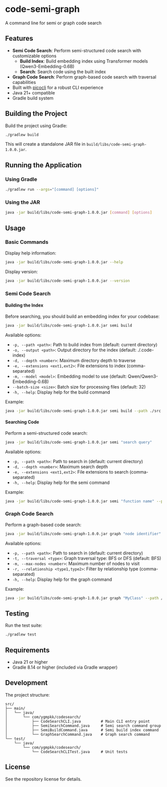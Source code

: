 # code-semi-graph
A command line for semi or graph code search

## Features

- **Semi Code Search**: Perform semi-structured code search with customizable options
  - **Build Index**: Build embedding index using Transformer models (Qwen3-Embedding-0.6B)
  - **Search**: Search code using the built index
- **Graph Code Search**: Perform graph-based code search with traversal capabilities
- Built with [picocli](https://picocli.info/) for a robust CLI experience
- Java 21+ compatible
- Gradle build system

## Building the Project

Build the project using Gradle:

```bash
./gradlew build
```

This will create a standalone JAR file in `build/libs/code-semi-graph-1.0.0.jar`.

## Running the Application

### Using Gradle

```bash
./gradlew run --args="[command] [options]"
```

### Using the JAR

```bash
java -jar build/libs/code-semi-graph-1.0.0.jar [command] [options]
```

## Usage

### Basic Commands

Display help information:
```bash
java -jar build/libs/code-semi-graph-1.0.0.jar --help
```

Display version:
```bash
java -jar build/libs/code-semi-graph-1.0.0.jar --version
```

### Semi Code Search

#### Building the Index

Before searching, you should build an embedding index for your codebase:

```bash
java -jar build/libs/code-semi-graph-1.0.0.jar semi build
```

Available options:
- `-p, --path <path>`: Path to build index from (default: current directory)
- `-o, --output <path>`: Output directory for the index (default: ./.code-index)
- `-d, --depth <number>`: Maximum directory depth to traverse
- `-e, --extensions <ext1,ext2>`: File extensions to index (comma-separated)
- `-m, --model <model>`: Embedding model to use (default: Qwen/Qwen3-Embedding-0.6B)
- `--batch-size <size>`: Batch size for processing files (default: 32)
- `-h, --help`: Display help for the build command

Example:
```bash
java -jar build/libs/code-semi-graph-1.0.0.jar semi build --path ./src --extensions java,kt --batch-size 16
```

#### Searching Code

Perform a semi-structured code search:

```bash
java -jar build/libs/code-semi-graph-1.0.0.jar semi "search query"
```

Available options:
- `-p, --path <path>`: Path to search in (default: current directory)
- `-d, --depth <number>`: Maximum search depth
- `-e, --extensions <ext1,ext2>`: File extensions to search (comma-separated)
- `-h, --help`: Display help for the semi command

Example:
```bash
java -jar build/libs/code-semi-graph-1.0.0.jar semi "function name" --path /src --depth 3 --extensions java,kt
```

### Graph Code Search

Perform a graph-based code search:

```bash
java -jar build/libs/code-semi-graph-1.0.0.jar graph "node identifier"
```

Available options:
- `-p, --path <path>`: Path to search in (default: current directory)
- `-t, --traversal <type>`: Graph traversal type: BFS or DFS (default: BFS)
- `-m, --max-nodes <number>`: Maximum number of nodes to visit
- `-r, --relationship <type1,type2>`: Filter by relationship type (comma-separated)
- `-h, --help`: Display help for the graph command

Example:
```bash
java -jar build/libs/code-semi-graph-1.0.0.jar graph "MyClass" --path /src --traversal DFS --max-nodes 100
```

## Testing

Run the test suite:

```bash
./gradlew test
```

## Requirements

- Java 21 or higher
- Gradle 8.14 or higher (included via Gradle wrapper)

## Development

The project structure:
```
src/
├── main/
│   └── java/
│       └── com/ygmpkk/codesearch/
│           ├── CodeSearchCLI.java         # Main CLI entry point
│           ├── SemiSearchCommand.java     # Semi search command group
│           ├── SemiBuildCommand.java      # Semi build index command
│           └── GraphSearchCommand.java    # Graph search command
└── test/
    └── java/
        └── com/ygmpkk/codesearch/
            └── CodeSearchCLITest.java     # Unit tests
```

## License

See the repository license for details.
